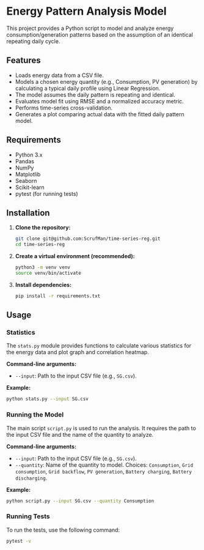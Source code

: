 # Energy Pattern Analysis Model

This project provides a Python script to model and analyze energy consumption/generation patterns based on the assumption of an identical repeating daily cycle.

## Features

* Loads energy data from a CSV file.
* Models a chosen energy quantity (e.g., Consumption, PV generation) by calculating a typical daily profile using Linear Regression.
* The model assumes the daily pattern is repeating and identical.
* Evaluates model fit using RMSE and a normalized accuracy metric.
* Performs time-series cross-validation.
* Generates a plot comparing actual data with the fitted daily pattern model.

## Requirements

* Python 3.x
* Pandas
* NumPy
* Matplotlib
* Seaborn
* Scikit-learn
* pytest (for running tests)

## Installation

1. **Clone the repository:**

    ```bash
    git clone git@github.com:ScrufMan/time-series-reg.git
    cd time-series-reg
    ```

2. **Create a virtual environment (recommended):**

    ```bash
    python3 -m venv venv
    source venv/bin/activate
    ```

3. **Install dependencies:**

    ```bash
    pip install -r requirements.txt
    ```

## Usage

### Statistics

The `stats.py` module provides functions to calculate various statistics for the energy data and plot graph and correlation heatmap.

**Command-line arguments:**

* `--input`: Path to the input CSV file (e.g., `SG.csv`).

**Example:**

```bash
python stats.py --input SG.csv
```

### Running the Model

The main script `script.py` is used to run the analysis. It requires the path to the input CSV file and the name of the quantity to analyze.

**Command-line arguments:**

* `--input`: Path to the input CSV file (e.g., `SG.csv`).
* `--quantity`: Name of the quantity to model.
    Choices: `Consumption`, `Grid consumption`, `Grid backflow`, `PV generation`, `Battery charging`, `Battery discharging`.

**Example:**

```bash
python script.py --input SG.csv --quantity Consumption
```

### Running Tests

To run the tests, use the following command:

```bash
pytest -v
```
